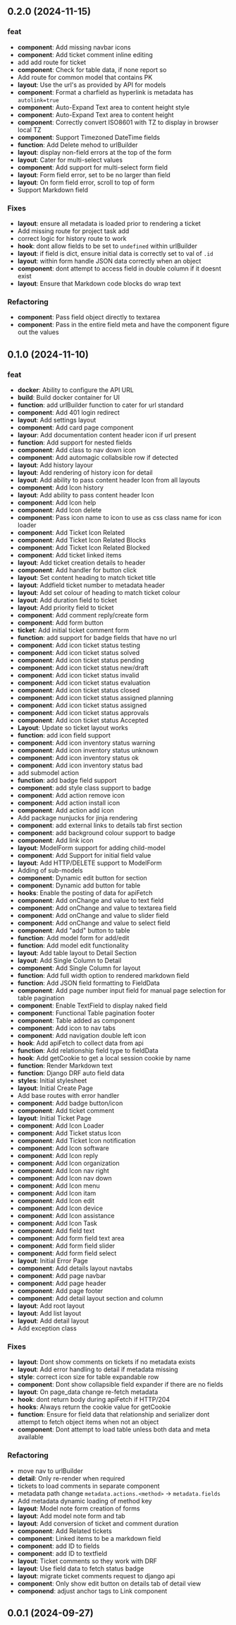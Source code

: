 ## 0.2.0 (2024-11-15)

### feat

- **component**: Add missing navbar icons
- **component**: Add ticket comment inline editing
- add add route for ticket
- **component**: Check for table data, if none report so
- Add route for common model that contains PK
- **layout**: Use the url's as provided by API for models
- **component**: Format a charfield as hyperlink is metadata has `autolink=true`
- **component**: Auto-Expand Text area to content height style
- **component**: Auto-Expand Text area to content height
- **component**: Correctly convert ISO8601 with TZ to display in browser local TZ
- **component**: Support Timezoned DateTime fields
- **function**: Add Delete mehod to urlBuilder
- **layout**: display non-field errors at the top of the form
- **layout**: Cater for multi-select values
- **component**: Add support for multi-select form field
- **layout**: Form field error, set to be no larger than field
- **layout**: On form field error, scroll to top of form
- Support Markdown field

### Fixes

- **layout**: ensure all metadata is loaded prior to rendering a ticket
- Add missing route for project task add
- correct logic for history route to work
- **hook**: dont allow fields to be set to `undefined` within urlBuilder
- **layout**: if field is dict, ensure initial data is correctly set to val of `.id`
- **layout**: within form handle JSON data correctly when an object
- **component**: dont attempt to access field in double column if it doesnt exist
- **layout**: Ensure that Markdown code blocks do wrap text

### Refactoring

- **component**: Pass field object directly to textarea
- **component**: Pass in the entire field meta and have the component figure out the values

## 0.1.0 (2024-11-10)

### feat

- **docker**: Ability to configure the API URL
- **build**: Build docker container for UI
- **function**: add urlBuilder function to cater for url standard
- **component**: Add 401 login redirect
- **layout**: Add settings layout
- **component**: Add card page component
- **layour**: Add documentation content header icon if url present
- **function**: Add support for nested fields
- **component**: Add class to nav down icon
- **component**: Add automagic collabsible row if detected
- **layout**: Add history layour
- **layout**: Add rendering of history icon for detail
- **layout**: Add ability to pass content header Icon from all layouts
- **component**: Add Icon history
- **layout**: Add ability to pass content header Icon
- **component**: Add Icon help
- **component**: Add Icon delete
- **component**: Pass icon name to icon to use as css class name for icon loader
- **component**: Add Ticket Icon Related
- **component**: Add Ticket Icon Related Blocks
- **component**: Add Ticket Icon Related Blocked
- **component**: Add ticket linked items
- **layout**: Add ticket creation details to header
- **component**: Add handler for button click
- **layout**: Set content heading to match ticket title
- **layout**: Addfield ticket number to metadata header
- **layout**: Add set colour of heading to match ticket colour
- **layout**: Add duration field to ticket
- **layout**: Add priority field to ticket
- **component**: Add comment reply/create form
- **component**: Add form button
- **ticket**: Add initial ticket comment form
- **function**: add support for badge fields that have no url
- **component**: Add icon ticket status testing
- **component**: Add icon ticket status solved
- **component**: Add icon ticket status pending
- **component**: Add icon ticket status new/draft
- **component**: Add icon ticket status invalid
- **component**: Add icon ticket status evaluation
- **component**: Add icon ticket status closed
- **component**: Add icon ticket status assigned planning
- **component**: Add icon ticket status assigned
- **component**: Add icon ticket status approvals
- **component**: Add icon ticket status Accepted
- **Layout**: Update so ticket layout works
- **function**: add icon field support
- **component**: Add icon inventory status warning
- **component**: Add icon inventory status unknown
- **component**: Add icon inventory status ok
- **component**: Add icon inventory status bad
- add submodel action
- **function**: add badge field support
- **component**: add style class support to badge
- **component**: Add action remove icon
- **component**: Add action install icon
- **component**: Add action add icon
- Add package nunjucks for jinja rendering
- **component**: add external links to details tab first section
- **component**: add background colour support to badge
- **component**: Add link icon
- **layout**: ModelForm support for adding child-model
- **component**: Add Support for initial field value
- **layout**: Add HTTP/DELETE support to ModelForm
- Adding of sub-models
- **component**: Dynamic edit button for section
- **component**: Dynamic add button for table
- **hooks**: Enable the posting of data for apiFetch
- **component**: Add onChange and value to text field
- **component**: Add onChange and value to textarea field
- **component**: Add onChange and value to slider field
- **component**: Add onChange and value to select field
- **component**: Add "add" button to table
- **function**: Add model form for add/edit
- **function**: Add model edit functionality
- **layout**: Add table layout to Detail Section
- **layout**: Add Single Column to Detail
- **component**: Add Single Column for layout
- **function**: Add full width option to rendered markdown field
- **function**: Add JSON field formatting to FieldData
- **component**: Add page number input field for manual page selection for table pagination
- **component**: Enable TextField to display naked field
- **component**: Functional Table pagination footer
- **component**: Table added as component
- **component**: Add icon to nav tabs
- **component**: Add navigation double left icon
- **hook**: Add apiFetch to collect data from api
- **function**: Add relationship field type to fieldData
- **hook**: Add getCookie to get a local session cookie by name
- **function**: Render Markdown text
- **function**: Django DRF auto field data
- **styles**: Initial stylesheet
- **layout**: Initial Create Page
- Add base routes with error handler
- **component**: Add badge button/icon
- **component**: Add ticket comment
- **layout**: Initial Ticket Page
- **component**: Add Icon Loader
- **component**: Add Ticket status Icon
- **component**: Add Ticket Icon notification
- **component**: Add Icon software
- **component**: Add Icon reply
- **component**: Add Icon organization
- **component**: Add Icon nav right
- **component**: Add Icon nav down
- **component**: Add Icon menu
- **component**: Add Icon itam
- **component**: Add Icon edit
- **component**: Add Icon device
- **component**: Add Icon assistance
- **component**: Add Icon Task
- **component**: Add field text
- **component**: Add form field text area
- **component**: Add form field slider
- **component**: Add form field select
- **layout**: Initial Error Page
- **component**: Add details layout navtabs
- **component**: Add page navbar
- **component**: Add page header
- **component**: Add page footer
- **component**: Add detail layout section and column
- **layout**: Add root layout
- **layout**: Add list layout
- **layout**: Add detail layout
- Add exception class

### Fixes

- **layout**: Dont show comments on tickets if no metadata exists
- **layout**: Add error handling to detail if metadata missing
- **style**: correct icon size for table expandable row
- **component**: Dont show collapsible field expander if there are no fields
- **layout**: On page_data change re-fetch metadata
- **hook**: dont return body during apiFetch if HTTP/204
- **hooks**: Always return the cookie value for getCookie
- **function**: Ensure for field data that relationship and serializer dont attempt to fetch object items when not an object
- **component**: Dont attempt to load table unless both data and meta available

### Refactoring

- move nav to urlBuilder
- **detail**: Only re-render when required
- tickets to load comments in separate component
- metadata path change `metadata.actions.<method>` -> `metadata.fields`
- Add metadata dynamic loading of method key
- **layout**: Model note form creation of forms
- **layout**: Add model note form and tab
- **layout**: Add conversion of ticket and comment duration
- **component**: Add Related tickets
- **component**: Linked items to be a markdown field
- **component**: add ID to fields
- **component**: add ID to textfield
- **layout**: Ticket comments so they work with DRF
- **layout**: Use field data to fetch status badge
- **layout**: migrate ticket comments request to django api
- **component**: Only show edit button on details tab of detail view
- **componend**: adjust anchor tags to Link component

## 0.0.1 (2024-09-27)
